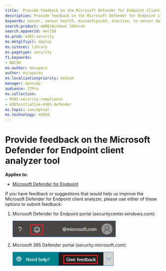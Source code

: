 ```yaml
---
title:  Provide feedback on the Microsoft Defender for Endpoint Client Analyzer tool
description: Provide feedback on the Microsoft Defender for Endpoint client analyzer tool
keywords: sensor, sensor health, misconfigured, inactive, no sensor data, sensor data, impaired communications, communication
search.product: eADQiWindows 10XVcnh
search.appverid: met150
ms.prod: m365-security
ms.mktglfcycl: deploy
ms.sitesec: library
ms.pagetype: security
f1.keywords:
- NOCSH
ms.author: macapara
author: mjcaparas
ms.localizationpriority: medium
manager: dansimp
audience: ITPro
ms.collection: 
- M365-security-compliance 
- m365initiative-m365-defender 
ms.topic: conceptual
ms.technology: m365d
---
```


# Provide feedback on the Microsoft Defender for Endpoint client analyzer tool

**Applies to:**
- [Microsoft Defender for Endpoint](https://go.microsoft.com/fwlink/p/?linkid=2146631)

If you have feedback or suggestions that would help us improve the Microsoft Defender for Endpoint client analyzer, please use either of these options to submit feedback:

1. Microsoft Defender for Endpoint portal (securitycenter.windows.com):

    ![Image of smiley feedback icon](images/3e2db5015cd4f47436b4765b2303f4f5.png)

2. Microsoft 365 Defender portal (security.microsoft.com):

    ![Image of give feedback button](images/1d5b3c010b4b5c0e9d5eb43f71fa95e3.png)
